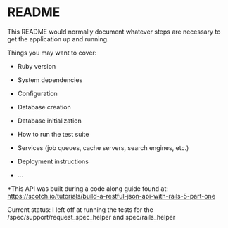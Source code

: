 # README

This README would normally document whatever steps are necessary to get the
application up and running.

Things you may want to cover:

* Ruby version

* System dependencies

* Configuration

* Database creation

* Database initialization

* How to run the test suite

* Services (job queues, cache servers, search engines, etc.)

* Deployment instructions

* ...


*This API was built during a code along guide found at:
https://scotch.io/tutorials/build-a-restful-json-api-with-rails-5-part-one

Current status:
I left off at running the tests for the /spec/support/request_spec_helper and spec/rails_helper